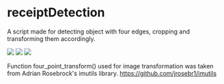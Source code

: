 # receiptDetection
A script made for detecting object with four edges, cropping and transforming them accordingly.

<img src="https://cloud.githubusercontent.com/assets/9364253/14460380/8722eee4-00bd-11e6-9870-1fc79e8ea027.jpg"/>
<img src="https://cloud.githubusercontent.com/assets/9364253/14460377/86fb41dc-00bd-11e6-9723-0c8398221858.png"/>
<img src="https://cloud.githubusercontent.com/assets/9364253/14460381/873c2ada-00bd-11e6-8ebe-d24455ac4b29.png"/>

Function four_point_transform() used for image transformation was taken from Adrian Rosebrock's imutils library.
https://github.com/jrosebr1/imutils
